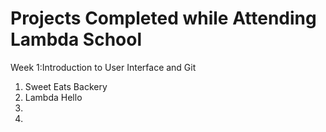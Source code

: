 # Projects Completed while Attending Lambda School 

Week 1:Introduction to User Interface and Git
  1. Sweet Eats Backery
  2. Lambda Hello
  3.
  4.
